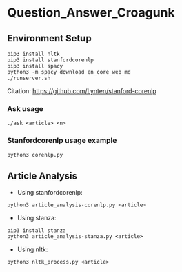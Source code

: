 # Question_Answer_Croagunk

## Environment Setup
```
pip3 install nltk
pip3 install stanfordcorenlp   
pip3 install spacy
python3 -m spacy download en_core_web_md
./runserver.sh
```   

Citation: https://github.com/Lynten/stanford-corenlp

### Ask usage
`./ask <article> <n>`

### Stanfordcorenlp usage example
`python3 corenlp.py`

## Article Analysis
- Using stanfordcorenlp:
```
python3 article_analysis-corenlp.py <article>
```
- Using stanza: 
```
pip3 install stanza
python3 article_analysis-stanza.py <article>
```
- Using nltk:
```
python3 nltk_process.py <article>
```
